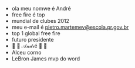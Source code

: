 - ola meu nomwe é André
- free fire é top
- mundial de clubes 2012
- meu e-mail é pietro.martemev@escola.pr.gov.br
- top 1 global free fire
- futuro presidente
- 🐐 🎀 𝒜𝓃𝒹𝓇é 🎀 🐐
- Alceu corno
- LeBron James mvp do word
